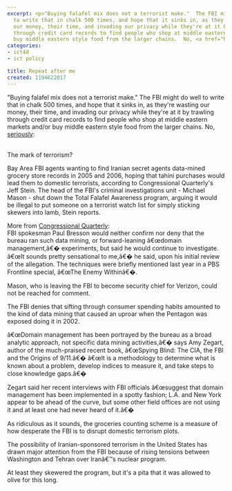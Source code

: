 ```yaml
---
excerpt: <p>"Buying falafel mix does not a terrorist make."  The FBI might do well
  to write that in chalk 500 times, and hope that it sinks in, as they're wasting
  our money, their time, and invading our privacy while they're at it by trawling
  through credit card records to find people who shop at middle eastern markets and/or
  buy middle eastern style food from the larger chains.  No, <a href="http://blog.wired.com/27bstroke6/2007/11/fbi-mined-groce.html">seriously</a>:</p>
categories:
- ict4d
- ict policy

title: Repeat after me
created: 1194622017
---
```

<p>"Buying falafel mix does not a terrorist make."  The FBI might do well to write that in chalk 500 times, and hope that it sinks in, as they're wasting our money, their time, and invading our privacy while they're at it by trawling through credit card records to find people who shop at middle eastern markets and/or buy middle eastern style food from the larger chains.  No, <a href="http://blog.wired.com/27bstroke6/2007/11/fbi-mined-groce.html">seriously</a>:</p>


<a href="http://flickr.com/search/?q=pita&w=all" title="Pita topped with artichoke hummus and lamb"></a><br />
The mark of terrorism?

Bay Area FBI agents wanting to find Iranian secret agents data-mined grocery store records in 2005 and 2006, hoping that tahini purchases would lead them to domestic terrorists, according to Congressional Quarterly's Jeff Stein. The head of the FBI's criminal investigations unit - Michael Mason - shut down the Total Falafel Awareness program, arguing it would be illegal to put someone on a terrorist watch list for simply sticking skewers into lamb, Stein reports.

<p>More from <a href="http://cqpolitics.com/wmspage.cfm?parm1=5&docID=hsnews-000002620892">Congressional Quarterly</a>:<br />
FBI spokesman Paul Bresson would neither confirm nor deny that the bureau ran such data mining, or forward-leaning â€œdomain management,â€� experiments, but said he would continue to investigate. â€œIt sounds pretty sensational to me,â€� he said, upon his initial review of the allegation. The techniques were briefly mentioned last year in a PBS Frontline special, â€œThe Enemy Withinâ€�.</p>

<p>Mason, who is leaving the FBI to become security chief for Verizon, could not be reached for comment.</p>

<p>The FBI denies that sifting through consumer spending habits amounted to the kind of data mining that caused an uproar when the Pentagon was exposed doing it in 2002.</p>

<p>â€œDomain management has been portrayed by the bureau as a broad analytic approach, not specific data mining activities,â€� says Amy Zegart, author of the much-praised recent book, â€œSpying Blind: The CIA, the FBI and the Origins of 9/11.â€� â€œIt is a methodology to determine what is known about a problem, develop indices to measure it, and take steps to close knowledge gaps.â€�</p>

<p>Zegart said her recent interviews with FBI officials â€œsuggest that domain management has been implemented in a spotty fashion; L.A. and New York appear to be ahead of the curve, but some other field offices are not using it and at least one had never heard of it.â€�</p>

<p>As ridiculous as it sounds, the groceries counting scheme is a measure of how desperate the FBI is to disrupt domestic terrorism plots.</p>

<p>The possibility of Iranian-sponsored terrorism in the United States has drawn major attention from the FBI because of rising tensions between Washington and Tehran over Iranâ€™s nuclear program.</p>

<p>At least they skewered the program, but it's a pita that it was allowed to olive for this long.</p>
